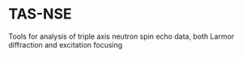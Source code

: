 # TAS-NSE
Tools for analysis of triple axis neutron spin echo data, both Larmor diffraction and excitation focusing
